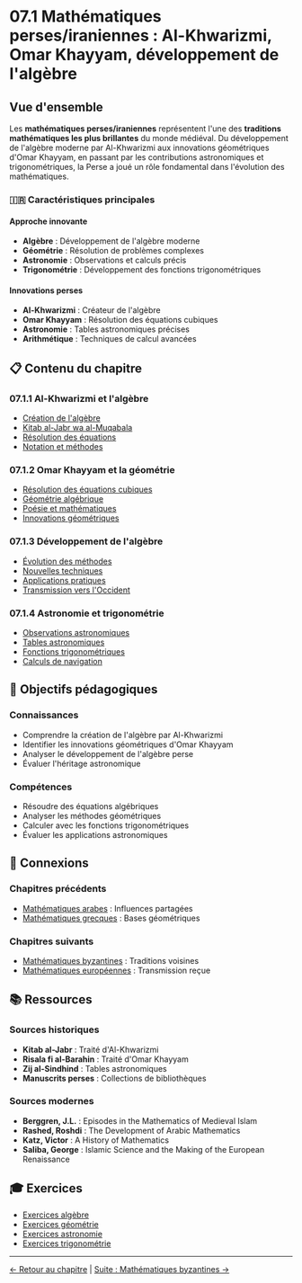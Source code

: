 # 07.1 Mathématiques perses/iraniennes : Al-Khwarizmi, Omar Khayyam, développement de l'algèbre

## Vue d'ensemble

Les **mathématiques perses/iraniennes** représentent l'une des **traditions mathématiques les plus brillantes** du monde médiéval. Du développement de l'algèbre moderne par Al-Khwarizmi aux innovations géométriques d'Omar Khayyam, en passant par les contributions astronomiques et trigonométriques, la Perse a joué un rôle fondamental dans l'évolution des mathématiques.

### 🇮🇷 **Caractéristiques principales**

#### **Approche innovante**
- **Algèbre** : Développement de l'algèbre moderne
- **Géométrie** : Résolution de problèmes complexes
- **Astronomie** : Observations et calculs précis
- **Trigonométrie** : Développement des fonctions trigonométriques

#### **Innovations perses**
- **Al-Khwarizmi** : Créateur de l'algèbre
- **Omar Khayyam** : Résolution des équations cubiques
- **Astronomie** : Tables astronomiques précises
- **Arithmétique** : Techniques de calcul avancées

## 📋 **Contenu du chapitre**

### **07.1.1 Al-Khwarizmi et l'algèbre**
- [Création de l'algèbre](7.1.1_Al_Khwarizmi_Algebre.md)
- [Kitab al-Jabr wa al-Muqabala](7.1.1_Al_Khwarizmi_Algebre.md)
- [Résolution des équations](7.1.1_Al_Khwarizmi_Algebre.md)
- [Notation et méthodes](7.1.1_Al_Khwarizmi_Algebre.md)

### **07.1.2 Omar Khayyam et la géométrie**
- [Résolution des équations cubiques](7.1.2_Omar_Khayyam_Geometrie.md)
- [Géométrie algébrique](7.1.2_Omar_Khayyam_Geometrie.md)
- [Poésie et mathématiques](7.1.2_Omar_Khayyam_Geometrie.md)
- [Innovations géométriques](7.1.2_Omar_Khayyam_Geometrie.md)

### **07.1.3 Développement de l'algèbre**
- [Évolution des méthodes](7.1.3_Developpement_Algebre.md)
- [Nouvelles techniques](7.1.3_Developpement_Algebre.md)
- [Applications pratiques](7.1.3_Developpement_Algebre.md)
- [Transmission vers l'Occident](7.1.3_Developpement_Algebre.md)

### **07.1.4 Astronomie et trigonométrie**
- [Observations astronomiques](7.1.4_Astronomie_Trigonométrie.md)
- [Tables astronomiques](7.1.4_Astronomie_Trigonométrie.md)
- [Fonctions trigonométriques](7.1.4_Astronomie_Trigonométrie.md)
- [Calculs de navigation](7.1.4_Astronomie_Trigonométrie.md)

## 🎯 **Objectifs pédagogiques**

### **Connaissances**
- Comprendre la création de l'algèbre par Al-Khwarizmi
- Identifier les innovations géométriques d'Omar Khayyam
- Analyser le développement de l'algèbre perse
- Évaluer l'héritage astronomique

### **Compétences**
- Résoudre des équations algébriques
- Analyser les méthodes géométriques
- Calculer avec les fonctions trigonométriques
- Évaluer les applications astronomiques

## 🔗 **Connexions**

### **Chapitres précédents**
- [Mathématiques arabes](03_Mathematiciens_Arabes/README.md) : Influences partagées
- [Mathématiques grecques](01_Grecs_antiques/README.md) : Bases géométriques

### **Chapitres suivants**
- [Mathématiques byzantines](07.2_Mathematiques_Byzantines/README.md) : Traditions voisines
- [Mathématiques européennes](04_Mathematiciens_Europeens/README.md) : Transmission reçue

## 📚 **Ressources**

### **Sources historiques**
- **Kitab al-Jabr** : Traité d'Al-Khwarizmi
- **Risala fi al-Barahin** : Traité d'Omar Khayyam
- **Zij al-Sindhind** : Tables astronomiques
- **Manuscrits perses** : Collections de bibliothèques

### **Sources modernes**
- **Berggren, J.L.** : Episodes in the Mathematics of Medieval Islam
- **Rashed, Roshdi** : The Development of Arabic Mathematics
- **Katz, Victor** : A History of Mathematics
- **Saliba, George** : Islamic Science and the Making of the European Renaissance

## 🎓 **Exercices**

- [Exercices algèbre](Exercices_Algebre.md)
- [Exercices géométrie](Exercices_Geometrie.md)
- [Exercices astronomie](Exercices_Astronomie.md)
- [Exercices trigonométrie](Exercices_Trigonométrie.md)

---

[← Retour au chapitre](README.md) | [Suite : Mathématiques byzantines →](../07.2_Mathematiques_Byzantines/README.md)
